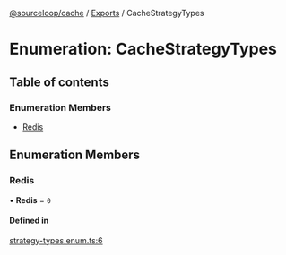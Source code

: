 [@sourceloop/cache](../README.md) / [Exports](../modules.md) / CacheStrategyTypes

# Enumeration: CacheStrategyTypes

## Table of contents

### Enumeration Members

- [Redis](CacheStrategyTypes.md#redis)

## Enumeration Members

### Redis

• **Redis** = ``0``

#### Defined in

[strategy-types.enum.ts:6](https://github.com/codeweb05/repo1/blob/a4cf318/packages/cache/src/strategy-types.enum.ts#L6)
